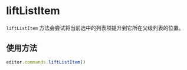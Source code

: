 # liftListItem
`liftListItem` 方法会尝试将当前选中的列表项提升到它所在父级列表的位置。

## 使用方法
```js
editor.commands.liftListItem()
```